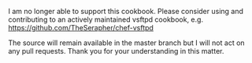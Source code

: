 I am no longer able to support this cookbook. Please consider using and contributing to an actively maintained vsftpd cookbook, e.g. https://github.com/TheSerapher/chef-vsftpd

The source will remain available in the master branch but I will not act on any pull requests. Thank you for your understanding in this matter.